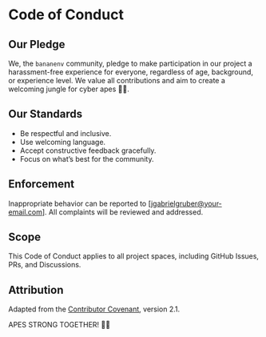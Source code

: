 # Code of Conduct

## Our Pledge
We, the `bananenv` community, pledge to make participation in our project a harassment-free experience for everyone, regardless of age, background, or experience level. We value all contributions and aim to create a welcoming jungle for cyber apes 🦍🍌.

## Our Standards
- Be respectful and inclusive.
- Use welcoming language.
- Accept constructive feedback gracefully.
- Focus on what’s best for the community.

## Enforcement
Inappropriate behavior can be reported to [jgabrielgruber@your-email.com]. All complaints will be reviewed and addressed.

## Scope
This Code of Conduct applies to all project spaces, including GitHub Issues, PRs, and Discussions.

## Attribution
Adapted from the [Contributor Covenant](https://www.contributor-covenant.org), version 2.1.

APES STRONG TOGETHER! 🦍🐒